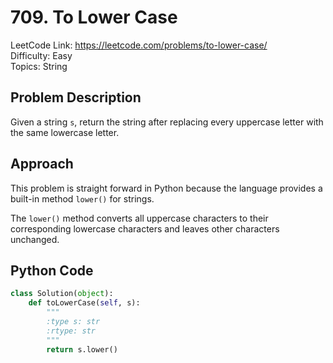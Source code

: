 # 709. To Lower Case

LeetCode Link: https://leetcode.com/problems/to-lower-case/  
Difficulty: Easy  
Topics: String

## Problem Description

Given a string `s`, return the string after replacing every uppercase letter with the same lowercase letter.


## Approach

This problem is straight forward in Python because the language provides a built-in method `lower()` for strings.

The `lower()` method converts all uppercase characters to their corresponding lowercase characters and leaves other characters unchanged.

## Python Code

```python
class Solution(object):
    def toLowerCase(self, s):
        """
        :type s: str
        :rtype: str
        """
        return s.lower()

